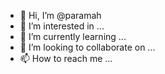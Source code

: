 - 👋 Hi, I’m @paramah
- 👀 I’m interested in ...
- 🌱 I’m currently learning ...
- 💞️ I’m looking to collaborate on ...
- 📫 How to reach me ...

<!---
paramah/paramah is a ✨ special ✨ repository because its `README.md` (this file) appears on your GitHub profile.
You can click the Preview link to take a look at your changes.
--->
